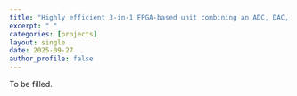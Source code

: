 ```yaml
---
title: "Highly efficient 3-in-1 FPGA-based unit combining an ADC, DAC, and multi-channel pulse generator for pulsed EPR spectroscopy"
excerpt: " "
categories: [projects]
layout: single
date: 2025-09-27
author_profile: false
---
```


To be filled.
